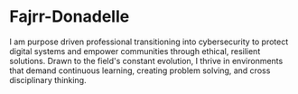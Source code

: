 # Fajrr-Donadelle
I am purpose driven professional transitioning into cybersecurity to protect digital systems and empower communities through ethical, resilient solutions. Drawn to the field's constant evolution, I thrive in environments that demand continuous learning, creating problem solving, and cross disciplinary thinking.
